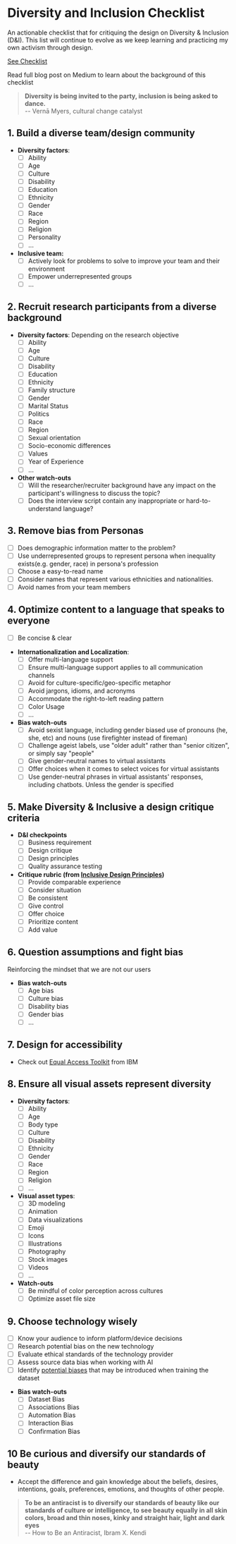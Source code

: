 # Diversity and Inclusion Checklist
An actionable checklist that for critiquing the design on Diversity & Inclusion (D&I). This list will continue to evolve as we keep learning and practicing my own activism through design.

[See Checklist](https://xindeling.github.io/Diversity-and-Inclusion-Checklist/)

Read full blog post on Medium to learn about the background of this checklist

> **Diversity is being invited to the party, inclusion is being asked to dance.** \
> -- Vernā Myers, cultural change catalyst

## 1. Build a diverse team/design community
- **Diversity factors**:
    - [ ]  Ability
    - [ ]  Age
    - [ ]  Culture
    - [ ]  Disability
    - [ ]  Education
    - [ ]  Ethnicity
    - [ ]  Gender
    - [ ]  Race
    - [ ]  Region
    - [ ]  Religion
    - [ ]  Personality
    - [ ]  ...
- **Inclusive team:**
    - [ ]  Actively look for problems to solve to improve your team and their environment
    - [ ]  Empower underrepresented groups
    - [ ]  ...

## 2. Recruit research participants from a diverse background
- **Diversity factors**:
    Depending on the research objective
    - [ ]  Ability
    - [ ]  Age
    - [ ]  Culture
    - [ ]  Disability
    - [ ]  Education
    - [ ]  Ethnicity
    - [ ]  Family structure
    - [ ]  Gender
    - [ ]  Marital Status
    - [ ]  Politics
    - [ ]  Race
    - [ ]  Region
    - [ ]  Sexual orientation
    - [ ]  Socio-economic differences
    - [ ]  Values
    - [ ]  Year of Experience
    - [ ]  ...
- **Other watch-outs**
    - [ ]  Will the researcher/recruiter background have any impact on the participant's willingness to discuss the topic?
    - [ ]  Does the interview script contain any inappropriate or hard-to-understand language?

## 3. Remove bias from Personas
- [ ]  Does demographic information matter to the problem?
- [ ]  Use underrepresented groups to represent persona when inequality exists(e.g. gender, race) in persona's profession
- [ ]  Choose a easy-to-read name
- [ ]  Consider names that represent various ethnicities and nationalities.
- [ ]  Avoid names from your team members

## 4. Optimize content to a language that speaks to everyone
- [ ] Be concise & clear
- **Internationalization and Localization**:
    - [ ]  Offer multi-language support
    - [ ]  Ensure multi-language support applies to all communication channels
    - [ ]  Avoid for culture-specific/geo-specific metaphor
    - [ ]  Avoid jargons, idioms, and acronyms
    - [ ]  Accommodate the right-to-left reading pattern
    - [ ]  Color Usage
    - [ ]  ...
- **Bias watch-outs**
    - [ ]  Avoid sexist language, including gender biased use of pronouns (he, she, etc) and nouns (use firefighter instead of fireman)
    - [ ]  Challenge ageist labels, use "older adult" rather than "senior citizen", or simply say "people"
    - [ ]  Give gender-neutral names to virtual assistants
    - [ ]  Offer choices when it comes to select voices for virtual assistants
    - [ ]  Use gender-neutral phrases in virtual assistants' responses, including chatbots. Unless the gender is specified
## 5. Make Diversity & Inclusive a design critique criteria
- **D&I checkpoints**
    - [ ]  Business requirement
    - [ ]  Design critique
    - [ ]  Design principles
    - [ ]  Quality assurance testing
- **Critique rubric (**from [Inclusive Design Principles](https://inclusivedesignprinciples.org/)**)**
    - [ ]  Provide comparable experience
    - [ ]  Consider situation
    - [ ]  Be consistent
    - [ ]  Give control
    - [ ]  Offer choice
    - [ ]  Prioritize content
    - [ ]  Add value

## 6. Question assumptions and fight bias
Reinforcing the mindset that we are not our users
- **Bias watch-outs**
    - [ ]  Age bias
    - [ ]  Culture bias
    - [ ]  Disability bias
    - [ ]  Gender bias
    - [ ]  ...

## 7. Design for accessibility
- Check out [Equal Access Toolkit](https://www.ibm.com/able/toolkit/) from IBM

## 8. Ensure all visual assets represent diversity
- **Diversity factors**:
    - [ ]  Ability
    - [ ]  Age
    - [ ]  Body type
    - [ ]  Culture
    - [ ]  Disability
    - [ ]  Ethnicity
    - [ ]  Gender
    - [ ]  Race
    - [ ]  Region
    - [ ]  Religion
    - [ ]  ...
- **Visual asset types**:
    - [ ]  3D modeling
    - [ ]  Animation
    - [ ]  Data visualizations
    - [ ]  Emoji
    - [ ]  Icons
    - [ ]  Illustrations
    - [ ]  Photography
    - [ ]  Stock images
    - [ ]  Videos
    - [ ]  ...
- **Watch-outs**
    - [ ]  Be mindful of color perception across cultures
    - [ ]  Optimize asset file size
## 9. Choose technology wisely
- [ ]  Know your audience to inform platform/device decisions
- [ ]  Research potential bias on the new technology
- [ ]  Evaluate ethical standards of the technology provider
- [ ]  Assess source data bias when working with AI
- [ ]  Identify [potential biases](https://msdesignstorage.blob.core.windows.net/microsoftdesign/inclusive/InclusiveDesign_InclusiveAI.pdf) that may be introduced when training the dataset
- **Bias watch-outs**
    - [ ]  Dataset Bias
    - [ ]  Associations Bias
    - [ ]  Automation Bias
    - [ ]  Interaction Bias
    - [ ]  Confirmation Bias
## 10 Be curious and diversify our standards of beauty
- Accept the difference and gain knowledge about the beliefs, desires, intentions, goals, preferences, emotions, and thoughts of other people.

> **To be an antiracist is to diversify our standards of beauty like our standards of culture or intelligence, to see beauty equally in all skin colors, broad and thin noses, kinky and straight hair, light and dark eyes** \
> -- How to Be an Antiracist, Ibram X. Kendi
